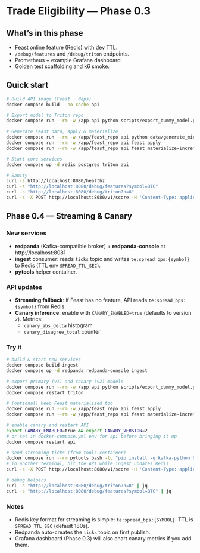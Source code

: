 # Trade Eligibility — Phase 0.3

## What’s in this phase
- Feast online feature (Redis) with dev TTL.
- `/debug/features` and `/debug/triton` endpoints.
- Prometheus + example Grafana dashboard.
- Golden test scaffolding and k6 smoke.

## Quick start
```bash
# Build API image (Feast + deps)
docker compose build --no-cache api

# Export model to Triton repo
docker compose run --rm -w /app api python scripts/export_dummy_model.py

# Generate Feast data, apply & materialize
docker compose run --rm -w /app/feast_repo api python data/generate_microstructure.py
docker compose run --rm -w /app/feast_repo api feast apply
docker compose run --rm -w /app/feast_repo api feast materialize-incremental "$(date -u +"%Y-%m-%dT%H:%M:%S")"

# Start core services
docker compose up -d redis postgres triton api

# Sanity
curl -s http://localhost:8080/healthz
curl -s "http://localhost:8080/debug/features?symbol=BTC"
curl -s "http://localhost:8080/debug/triton?n=8"
curl -s -X POST http://localhost:8080/v1/score -H 'Content-Type: application/json'   -d '{"symbol":"BTC","ts_ns":1,"features":[0.1,0.2,0.0,0.3,0.1,0.0,0.2,0.1],"freshness_ms":10}'
```

## Phase 0.4 — Streaming & Canary

### New services
- **redpanda** (Kafka-compatible broker) + **redpanda-console** at http://localhost:8081
- **ingest** consumer: reads `ticks` topic and writes `te:spread_bps:{symbol}` to Redis (TTL env `SPREAD_TTL_SEC`).
- **pytools** helper container.

### API updates
- **Streaming fallback**: if Feast has no feature, API reads `te:spread_bps:{symbol}` from Redis.
- **Canary inference**: enable with `CANARY_ENABLED=true` (defaults to version `2`). Metrics:
  - `canary_abs_delta` histogram
  - `canary_disagree_total` counter

### Try it
```bash
# build & start new services
docker compose build ingest
docker compose up -d redpanda redpanda-console ingest

# export primary (v1) and canary (v2) models
docker compose run --rm -w /app api python scripts/export_dummy_model.py
docker compose restart triton

# (optional) keep Feast materialized too
docker compose run --rm -w /app/feast_repo api feast apply
docker compose run --rm -w /app/feast_repo api feast materialize-incremental "$(date -u +"%Y-%m-%dT%H:%M:%S")"

# enable canary and restart API
export CANARY_ENABLED=true && export CANARY_VERSION=2
# or set in docker-compose.yml env for api before bringing it up
docker compose restart api

# send streaming ticks (from tools container)
docker compose run --rm pytools bash -lc "pip install -q kafka-python && python scripts/produce_ticks.py"
# in another terminal, hit the API while ingest updates Redis
curl -s -X POST http://localhost:8080/v1/score -H 'Content-Type: application/json'   -d '{"symbol":"BTC","ts_ns":1,"features":[0.1,0.2,0.0,0.3,0.1,0.0,0.2,0.1],"freshness_ms":10}'

# debug helpers
curl -s "http://localhost:8080/debug/triton?n=8" | jq
curl -s "http://localhost:8080/debug/features?symbol=BTC" | jq
```

### Notes
- Redis key format for streaming is simple: `te:spread_bps:{SYMBOL}`. TTL is `SPREAD_TTL_SEC` (default 180s).
- Redpanda auto-creates the `ticks` topic on first publish.
- Grafana dashboard (Phase 0.3) will also chart canary metrics if you add them.
